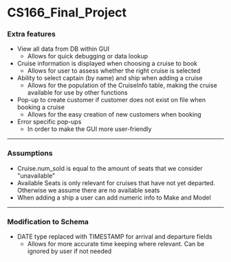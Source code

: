 # CS166_Final_Project

### Extra features
* View all data from DB within GUI
  * Allows for quick debugging or data lookup
* Cruise information is displayed when choosing a cruise to book
  * Allows for user to assess whether the right cruise is selected
* Ability to select captain (by name) and ship when adding a cruise
  * Allows for the population of the CruiseInfo table, making the cruise available for use by other functions
* Pop-up to create customer if customer does not exist on file when booking a cruise
    * Allows for the easy creation of new customers when booking 
* Error specific pop-ups 
    * In order to make the GUI more user-friendly
    
---

### Assumptions
* Cruise.num_sold is equal to the amount of seats that we consider "unavailable"
* Available Seats is only relevant for cruises that have not yet departed. Otherwise we assume there are no available seats
* When adding a ship a user can add numeric info to Make and Model

---

### Modification to Schema
* DATE type replaced with TIMESTAMP for arrival and departure fields
    * Allows for more accurate time keeping where relevant. Can be ignored by user if not needed
